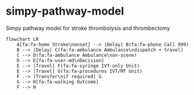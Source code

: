 # simpy-pathway-model
Simpy pathway model for stroke thrombolysis and thrombectomy

```mermaid
flowchart LR
    A[fa:fa-home Stroke\nonset] --> |Delay| B(fa:fa-phone Call 999)
    B --> |Delay| C(fa:fa-ambulance Ambulance\ndispatch + travel)
    C --> D(fa:fa-ambulance Ambulance\non-scene)
    D --> E{fa:fa-user-md\nDecision}
    E --> |Travel| F(fa:fa-syringe IVT-only Unit)
    E --> |Travel| G(fa:fa-procedures IVT/MT Unit)
    F .-> |Transfer\nif required| G
    G --> H[fa:fa-walking Outcome]
    F --> H
```

